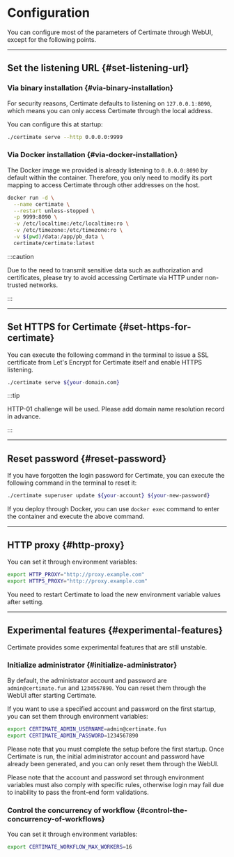﻿# Configuration

You can configure most of the parameters of Certimate through WebUI, except for the following points.

---

## Set the listening URL {#set-listening-url}

### Via binary installation {#via-binary-installation}

For security reasons, Certimate defaults to listening on `127.0.0.1:8090`, which means you can only access Certimate through the local address.

You can configure this at startup:

```bash
./certimate serve --http 0.0.0.0:9999
```

### Via Docker installation {#via-docker-installation}

The Docker image we provided is already listening to `0.0.0.0:8090` by default within the container. Therefore, you only need to modify its port mapping to access Certimate through other addresses on the host.

```bash
docker run -d \
  --name certimate \
  --restart unless-stopped \
  -p 9999:8090 \
  -v /etc/localtime:/etc/localtime:ro \
  -v /etc/timezone:/etc/timezone:ro \
  -v $(pwd)/data:/app/pb_data \
  certimate/certimate:latest
```

:::caution

Due to the need to transmit sensitive data such as authorization and certificates, please try to avoid accessing Certimate via HTTP under non-trusted networks.

:::

---

## Set HTTPS for Certimate {#set-https-for-certimate}

You can execute the following command in the terminal to issue a SSL certificate from Let's Encrypt for Certimate itself and enable HTTPS listening.

```bash
./certimate serve ${your-domain.com}
```

:::tip

HTTP-01 challenge will be used. Please add domain name resolution record in advance.

:::

---

## Reset password {#reset-password}

If you have forgotten the login password for Certimate, you can execute the following command in the terminal to reset it:

```bash
./certimate superuser update ${your-account} ${your-new-password}
```

If you deploy through Docker, you can use `docker exec` command to enter the container and execute the above command.

---

## HTTP proxy {#http-proxy}

You can set it through environment variables:

```bash
export HTTP_PROXY="http://proxy.example.com"
export HTTPS_PROXY="http://proxy.example.com"
```

You need to restart Certimate to load the new environment variable values after setting.

---

## Experimental features {#experimental-features}

Certimate provides some experimental features that are still unstable.

### Initialize administrator {#initialize-administrator}

By default, the administrator account and password are `admin@certimate.fun` and `1234567890`. You can reset them through the WebUI after starting Certimate.

If you want to use a specified account and password on the first startup, you can set them through environment variables:

```bash
export CERTIMATE_ADMIN_USERNAME=admin@certimate.fun
export CERTIMATE_ADMIN_PASSWORD=1234567890
```

Please note that you must complete the setup before the first startup. Once Certimate is run, the initial administrator account and password have already been generated, and you can only reset them through the WebUI.

Please note that the account and password set through environment variables must also comply with specific rules, otherwise login may fail due to inability to pass the front-end form validations.

### Control the concurrency of workflow {#control-the-concurrency-of-workflows}

You can set it through environment variables:

```bash
export CERTIMATE_WORKFLOW_MAX_WORKERS=16
```
